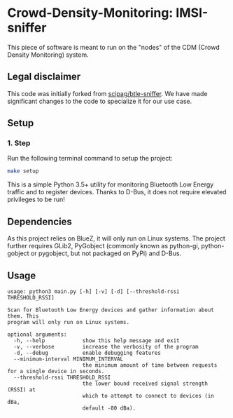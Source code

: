 # Crowd-Density-Monitoring: IMSI-sniffer

This piece of software is meant to run on the "nodes" of the CDM (Crowd Density Monitoring) system.

## Legal disclaimer

This code was initially forked from [scipag/btle-sniffer](https://github.com/scipag/btle-sniffer). We have made significant changes to the code to specialize it for our use case.

## Setup

### 1. Step

Run the following terminal command to setup the project:

```bash
make setup
```

This is a simple Python 3.5+ utility for monitoring Bluetooth Low Energy
traffic and to register devices. Thanks to D-Bus, it does not require
elevated privileges to be run!

## Dependencies

As this project relies on BlueZ, it will only run on Linux
systems. The project further requires GLib2, PyGobject (commonly known as
python-gi, python-gobject or pygobject, but not packaged on PyPi) and D-Bus.

## Usage

    usage: python3 main.py [-h] [-v] [-d] [--threshold-rssi THRESHOLD_RSSI]

    Scan for Bluetooth Low Energy devices and gather information about them. This
    program will only run on Linux systems.

    optional arguments:
      -h, --help            show this help message and exit
      -v, --verbose         increase the verbosity of the program
      -d, --debug           enable debugging features
      --minimum-interval MINIMUM_INTERVAL
                            the minimum amount of time between requests for a single device in seconds.
      --threshold-rssi THRESHOLD_RSSI
                            the lower bound received signal strength (RSSI) at
                            which to attempt to connect to devices (in dBa,
                            default -80 dBa).
